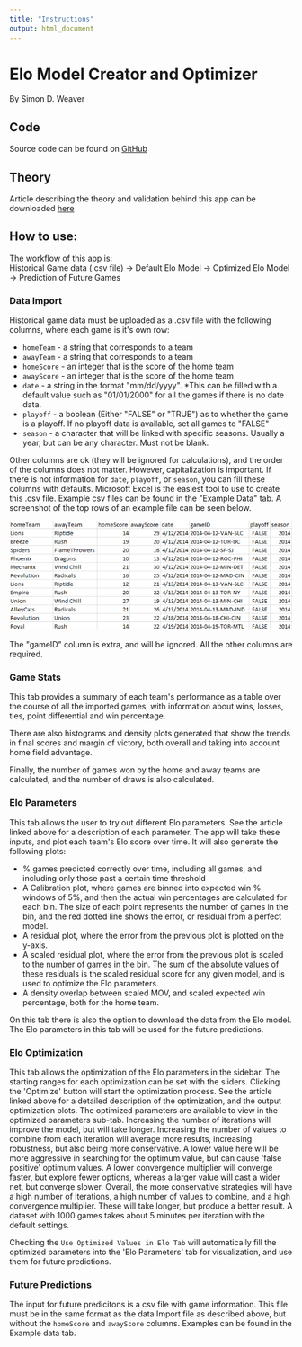 ```yaml
---
title: "Instructions"
output: html_document
---
```

<style>
.center1 {
  display: block;
  margin-left: auto;
  margin-right: auto;
  width: 20%;
}

.center2 {
  display: block;
  margin-left: auto;
  margin-right: auto;
  width: 25%;
}
</style>
# Elo Model Creator and Optimizer

By Simon D. Weaver  

## Code
Source code can be found on [GitHub](https://github.com/weaversd/Elo_shiny_app)  

## Theory  
Article describing the theory and validation behind this app can be downloaded [here](Elo_App_Article_WeaverSD.pdf)  

## How to use:
The workflow of this app is:  
Historical Game data (.csv file) -> Default Elo Model -> Optimized Elo Model -> Prediction of Future Games  

### Data Import
Historical game data must be uploaded as a .csv file with the following columns, where each game is it's own row:  

  * `homeTeam` - a string that corresponds to a team
  * `awayTeam` - a string that corresponds to a team
  * `homeScore` - an integer that is the score of the home team
  * `awayScore` - an integer that is the score of the home team
  * `date` - a string in the format "mm/dd/yyyy". *This can be filled with a default value such as "01/01/2000" for all the games if there is no date data.
  * `playoff` - a boolean (Either "FALSE" or "TRUE") as to whether the game is a playoff. If no playoff data is available, set all games to "FALSE"
  * `season` - a character that will be linked with specific seasons. Usually a year, but can be any character. Must not be blank.
  
Other columns are ok (they will be ignored for calculations), and the order of the columns does not matter. However, capitalization is important. If there is not information for `date`, `playoff`, or `season`, you can fill these columns with defaults. Microsoft Excel is the easiest tool to use to create this .csv file. Example csv files can be found in the "Example Data" tab. A screenshot of the top rows of an example file can be seen below.

<img src="images/example_input_file.png" alt="drawing"/>  

The "gameID" column is extra, and will be ignored. All the other columns are required.

### Game Stats  
This tab provides a summary of each team's performance as a table over the course of all the imported games, with information about wins, losses, ties, point differential and win percentage.  

There are also histograms and density plots generated that show the trends in final scores and margin of victory, both overall and taking into account home field advantage.  

Finally, the number of games won by the home and away teams are calculated, and the number of draws is also calculated.  

### Elo Parameters
This tab allows the user to try out different Elo parameters. See the article linked above for a description of each parameter. The app will take these inputs, and plot each team's Elo score over time. It will also generate the following plots:  

  * % games predicted correctly over time, including all games, and including only those past a certain time threshold
  * A Calibration plot, where games are binned into expected win % windows of 5%, and then the actual win percentages are calculated for each bin. The size of each point represents the number of games in the bin, and the red dotted line shows the error, or residual from a perfect model.
  * A residual plot, where the error from the previous plot is plotted on the y-axis.
  * A scaled residual plot, where the error from the previous plot is scaled to the number of games in the bin. The sum of the absolute values of these residuals is the scaled residual score for any given model, and is used to optimize the Elo parameters.
  * A density overlap between scaled MOV, and scaled expected win percentage, both for the home team.
  
On this tab there is also the option to download the data from the Elo model. The Elo parameters in this tab will be used for the future predictions.  

### Elo Optimization  
This tab allows the optimization of the Elo parameters in the sidebar. The starting ranges for each optimization can be set with the sliders. Clicking the 'Optimize' button will start the optimization process. See the article linked above for a detailed description of the optimization, and the output optimization plots. The optimized parameters are available to view in the optimized parameters sub-tab. Increasing the number of iterations will improve the model, but will take longer. Increasing the number of values to combine from each iteration will average more results, increasing robustness, but also being more conservative. A lower value here will be more aggressive in searching for the optimum value, but can cause 'false positive' optimum values. A lower convergence multiplier will converge faster, but explore fewer options, whereas a larger value will cast a wider net, but converge slower. Overall, the more conservative strategies will have a high number of iterations, a high number of values to combine, and a high convergence multiplier. These will take longer, but produce a better result. A dataset with 1000 games takes about 5 minutes per iteration with the default settings.  

Checking the `Use Optimized Values in Elo Tab` will automatically fill the optimized parameters into the 'Elo Parameters' tab for visualization, and use them for future predictions.  
 
### Future Predictions
The input for future predicitons is a csv file with game information. This file must be in the same format as the data Import file as described above, but without the `homeScore` and `awayScore` columns. Examples can be found in the Example data tab.
